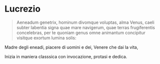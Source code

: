 # Lucrezio
> Aeneadum genetrix, hominum divomque voluptas, 
alma Venus, caeli subter labentia signa 
quae mare navigerum, quae terras frugiferentis 
concelebras, per te quoniam genus omne animantum 
concipitur visitque exortum lumina solis: 

Madre degli eneadi, piacere di uomini e dei,
Venere che dai la vita, 

Inizia in maniera classsica con invocazione, protasi e dedica.
